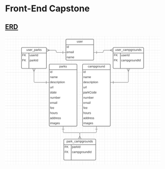 # Front-End Capstone



## [ERD](https://app.lucidchart.com/lucidchart/invitations/accept/f0199779-69ae-499f-94a4-75ddc89fab62)
![ERD](images/front-end-capstone.png)
